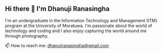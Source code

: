 ## Hi there 👋 I'm Dhanuji Ranasingha 

I'm an undergraduate in the Information Technology and Management (ITM) program at the University of Moratuwa. I'm passionate about the world of technology and coding and I also enjoy capturing the world around me through photography.

📫 How to reach me: dhanujiranasingha@gmail.com 
